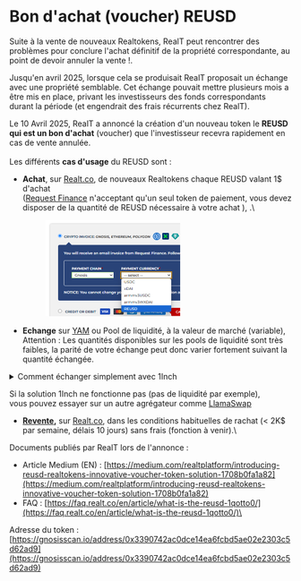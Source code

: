 # Bon d'achat (voucher) REUSD

Suite à la vente de nouveaux Realtokens, RealT peut rencontrer des problèmes pour conclure l'achat définitif de la propriété correspondante, au point de devoir annuler la vente !.

Jusqu'en avril 2025, lorsque cela se produisait RealT proposait un échange avec une propriété semblable. Cet échange pouvait mettre plusieurs mois a être mis en place, privant les investisseurs des fonds correspondants durant la période (et engendrait des frais récurrents chez RealT).

Le 10 Avril 2025, RealT a annoncé la création d'un nouveau token le **REUSD qui est un bon d'achat** (voucher) que  l'investisseur recevra rapidement en cas de vente annulée. \
\
Les différents **cas d'usage** du REUSD sont :&#x20;

*   **Achat**, sur [Realt.co](https://realt.co/), de nouveaux Realtokens chaque REUSD valant 1$ d'achat\
    &#x20;([Request Finance](acheter-des-realtokens/paiement-avec-request-finance.md) n'acceptant qu'un seul token de paiement, vous devez disposer de la quantité de REUSD nécessaire à votre achat ), .\


    <figure><img src="../.gitbook/assets/image (320).png" alt="" width="241"><figcaption></figcaption></figure>
* **Echange** sur [YAM](../defi-realt/dex-swap/yam.md) ou Pool de liquidité, à la valeur de marché (variable),\
  Attention : Les quantités disponibles sur les pools de liquidité sont très faibles, la parité de votre échange peut donc varier fortement suivant la quantité échangée.

<details>

<summary>Comment échanger simplement avec 1Inch</summary>

*   Se connecter à [https://app.1inch.io/fr/swap?src=100:USDC](https://app.1inch.io/fr/swap?src=100:USDC)

    <figure><img src="../.gitbook/assets/image (2) (1).png" alt="" width="293"><figcaption></figcaption></figure>

-   cliquez sur « Sélectionner un token », et copier coller l’adresse du token REUSD

    ![](file:///C:/Users/Phil/AppData/Local/Temp/lu5000chkcwj.tmp/lu5000chkcwq_tmp_efd36195.gif) 0x3390742Ac0DCe14EA6Fcbd5Ae02e2303C5D62Ad9

    <figure><img src="../.gitbook/assets/image (4).png" alt="" width="346"><figcaption></figcaption></figure>

*   Cliquer sur le flèche centrale pour choisir le sens de votre échange (achat ou vente de REUSD), puis indiquer la valeur que vous souhaiter changer (ici 20).

    <figure><img src="../.gitbook/assets/image (5).png" alt="" width="556"><figcaption></figcaption></figure>
*   Ici, avec un cours à 1 REUSD = 0,836 USDC et par rapport à la parité 1:1 :

    * en cas de ventre de RESUD vous perdez 3,3 USDC (20 - 16,726)
    * en cas d’achat de REUSD vous gagnez 2,2 REUSD 22,235 - 20)

    Cette différence augmente avec le montant échangé. L'opération est donc à réserver pour de petits montants, compte tenu de la liquidité actuelle.

</details>

&#x20;         Si la solution 1Inch ne fonctionne pas (pas de liquidité par exemple), \
&#x20;          vous pouvez essayer sur un autre agrégateur comme [LlamaSwap](https://swap.defillama.com/?chain=gnosis\&from=0xddafbb505ad214d7b80b1f830fccc89b60fb7a83\&tab=swap\&to=0x3390742Ac0DCe14EA6Fcbd5Ae02e2303C5D62Ad9)&#x20;



* [**Revente**](vendre-ses-realtokens.md)**,** sur [Realt.co](https://realt.co/), dans les conditions habituelles de rachat (< 2K$ par semaine, délais 10 jours) sans frais (fonction à venir).\


&#x20;Documents publiés par RealT lors de l'annonce :

* Article Medium (EN) : [https://medium.com/realtplatform/introducing-reusd-realtokens-innovative-voucher-token-solution-1708b0fa1a82](https://medium.com/realtplatform/introducing-reusd-realtokens-innovative-voucher-token-solution-1708b0fa1a82)
* FAQ : [https://faq.realt.co/en/article/what-is-the-reusd-1qotto0/](https://faq.realt.co/en/article/what-is-the-reusd-1qotto0/)\


Adresse du token : [https://gnosisscan.io/address/0x3390742ac0dce14ea6fcbd5ae02e2303c5d62ad9](https://gnosisscan.io/address/0x3390742ac0dce14ea6fcbd5ae02e2303c5d62ad9)

